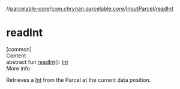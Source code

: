 //[parcelable-core](../../index.md)/[com.chrynan.parcelable.core](../index.md)/[InputParcel](index.md)/[readInt](read-int.md)



# readInt  
[common]  
Content  
abstract fun [readInt](read-int.md)(): [Int](https://kotlinlang.org/api/latest/jvm/stdlib/kotlin/-int/index.html)  
More info  


Retrieves a [Int](https://kotlinlang.org/api/latest/jvm/stdlib/kotlin/-int/index.html) from the Parcel at the current data position.

  



